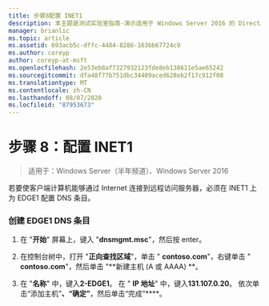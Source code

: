 ```yaml
---
title: 步骤8配置 INET1
description: 本主题是测试实验室指南-演示适用于 Windows Server 2016 的 DirectAccess 多站点部署的一部分
manager: brianlic
ms.topic: article
ms.assetid: 693acb5c-dffc-4484-8286-163bb67724c9
ms.author: coreyp
author: coreyp-at-msft
ms.openlocfilehash: 2e53eb8af7327932123fde8eb138611e5ae65242
ms.sourcegitcommit: dfa48f77b751dbc34409aced628eb2f17c912f08
ms.translationtype: MT
ms.contentlocale: zh-CN
ms.lasthandoff: 08/07/2020
ms.locfileid: "87953673"
---
```

# <a name="step-8-configure-inet1"></a>步骤 8：配置 INET1

>适用于：Windows Server（半年频道）、Windows Server 2016

若要使客户端计算机能够通过 Internet 连接到远程访问服务器，必须在 INET1 上为 EDGE1 配置 DNS 条目。

### <a name="to-create-the-2-edge1-dns-entry"></a>创建 EDGE1 DNS 条目

1.  在 "**开始**" 屏幕上，键入 "**dnsmgmt.msc**"，然后按 enter。

2.  在控制台树中，打开 "**正向查找区域**"，单击 " **contoso.com**"，右键单击 " **contoso.com**"，然后单击 "**新建主机 (A 或 AAAA) **。

3.  在 "**名称**" 中，键入**2-EDGE1**。 在 " **IP 地址**" 中，键入**131.107.0.20**。 依次单击“添加主机”****、“确定”****，然后单击“完成”****。



